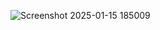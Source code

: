 ![Screenshot 2025-01-15 185009](https://github.com/user-attachments/assets/394ba47e-0890-44d5-ab83-45c621f85363)

